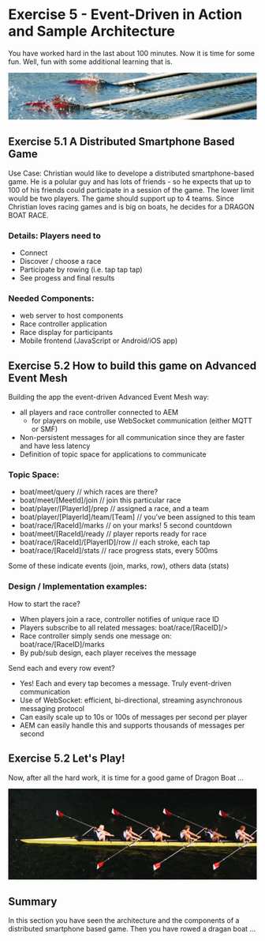 # Exercise 5 - Event-Driven in Action and Sample Architecture

You have worked hard in the last about 100 minutes. Now it is time for some fun. Well, fun with some additional learning that is.

![Pic 1](/./images/ex5-1.png)

## Exercise 5.1 A Distributed Smartphone Based Game

Use Case: Christian would like to develope a distributed smartphone-based game. He is a polular guy and has lots of friends - so he expects that up to 100 of his friends could participate in a session of the game. The lower limit would be two players. The game should support up to 4 teams. Since Christian loves racing games and is big on boats, he decides for a DRAGON BOAT RACE.

### Details: Players need to

- Connect
- Discover / choose a race
- Participate by rowing (i.e. tap tap tap)
- See progess and final results

### Needed Components:

- web server to host components
- Race controller application
- Race display for participants
- Mobile frontend (JavaScript or Android/iOS app)

## Exercise 5.2 How to build this game on Advanced Event Mesh

Building the app the event-driven Advanced Event Mesh way:

- all players and race controller connected to AEM
    - for players on mobile, use WebSocket communication (either MQTT or SMF)
- Non-persistent messages for all communication since they are faster and have less latency
- Definition of topic space for applications to communicate

### Topic Space:

- boat/meet/query							        // which races are there?
- boat/meet/[MeetId]/join				      // join this particular race
- boat/player/[PlayerId]/prep			    // assigned a race, and a team
- boat/player/[PlayerId]/team/[Team]	// you’ve been assigned to this team
- boat/race/[RaceId]/marks			    	// on your marks!  5 second countdown
- boat/meet/[RaceId]/ready				    // player reports ready for race
- boat/race/[RaceId]/[PlayerID]/row	  // each stroke, each tap
- boat/race/[RaceId]/stats				    // race progress stats, every 500ms

Some of these indicate events (join, marks, row), others data (stats)

### Design / Implementation examples:

How to start the race?

- When players join a race, controller notifies of unique race ID
- Players subscribe to all related messages: boat/race/[RaceID]/>
- Race controller simply sends one message on: boat/race/[RaceID]/marks
- By pub/sub design, each player receives the message

Send each and every row event?

- Yes! Each and every tap becomes a message. Truly event-driven communication
- Use of WebSocket: efficient, bi-directional, streaming asynchronous messaging protocol
- Can easily scale up to 10s or 100s of messages per second per player
- AEM can easily handle this and supports thousands of messages per second

## Exercise 5.2 Let's Play!

Now, after all the hard work, it is time for a good game of Dragon Boat ...

![Pic 1](/./images/ex5-2.png)

## Summary

In this section you have seen the architecture and the components of a distributed smartphone based game. Then you have rowed a dragan boat ...




